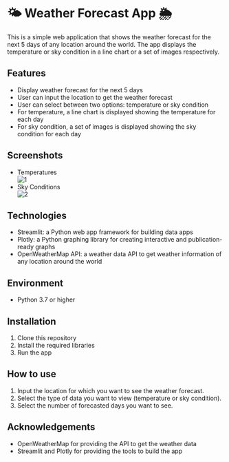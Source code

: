 # 🌤️ Weather Forecast App 🌦️

This is a simple web application that shows the weather forecast for the next 5 days of any location around the world. The app displays the temperature or sky condition in a line chart or a set of images respectively.

## Features
- Display weather forecast for the next 5 days
- User can input the location to get the weather forecast
- User can select between two options: temperature or sky condition
- For temperature, a line chart is displayed showing the temperature for each day
- For sky condition, a set of images is displayed showing the sky condition for each day

## Screenshots
- Temperatures <br>
![1](https://user-images.githubusercontent.com/114332208/231746206-d9e13215-a228-4330-aa4a-3154cab2ecb5.png)
- Sky Conditions <br>
![2](https://user-images.githubusercontent.com/114332208/231746252-5df72c0d-c476-4800-a775-ace6c60553fd.png)


## Technologies
- Streamlit: a Python web app framework for building data apps
- Plotly: a Python graphing library for creating interactive and publication-ready graphs
- OpenWeatherMap API: a weather data API to get weather information of any location around the world

## Environment
- Python 3.7 or higher

## Installation
1. Clone this repository
2. Install the required libraries
3. Run the app

## How to use
1. Input the location for which you want to see the weather forecast.
2. Select the type of data you want to view (temperature or sky condition).
3. Select the number of forecasted days you want to see.

## Acknowledgements
- OpenWeatherMap for providing the API to get the weather data
- Streamlit and Plotly for providing the tools to build the app

